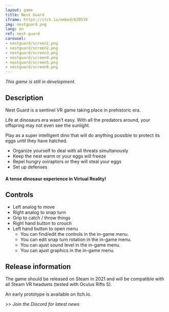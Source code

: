 ```yaml
---
layout: game
title: Nest Guard
iframe: https://itch.io/embed/620539
img: nestguard.png
lang: en
ref: nest-guard
carousel:
- nestguard/screen1.png
- nestguard/screen2.png
- nestguard/screen3.png
- nestguard/screen4.png
- nestguard/screen5.png
- nestguard/screen6.png
---
```


*This game is still in development.*

## Description

Nest Guard is a sentinel VR game taking place in prehistoric era.

Life at dinosaurs era wasn’t easy. With all the predators around, your offspring may not even see the sunlight. 

Play as a super intelligent dino that will do anything possible to protect its eggs until they have hatched.

- Organize yourself to deal with all threats simultanously
- Keep the nest warm or your eggs will freeze
- Repel hungry oviraptors or they will steal your eggs
- Set up defenses

####  A tense dinosaur experience in Virtual Reality!
<div id="carousel"></div>




## Controls

- Left analog to move
- Right analog to snap turn
- Grip to catch / throw things
- Right hand button to crouch
- Left hand button to open menu
	- You can find/edit the controls in the in-game menu. 
    - You can edit snap turn rotation in the in-game menu.
    - You can ajust sound level in the in-game menu.
	- You can ajust graphics in the in-game menu.

	 
	
## Release information	
	
The game should be released on Steam in 2021 and will be compatible with all Steam VR headsets (tested with Oculus Rifts S).

An early prototype is available on Itch.Io.

<i> >> Join the Discord for latest news </i>